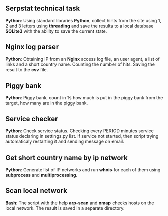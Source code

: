 ## Serpstat technical task

**Python**: Using standard libraries **Python**, collect hints from the site using 1, 2 and 3 letters using **threading** and save the results to a local database **SQLite3** with the ability to save the current state.

## Nginx log parser

**Python**: Obtaining IP from an **Nginx** access log file, an user agent, a list of links and a short country name. Counting the number of hits. Saving the result to the **csv** file.

## Piggy bank

**Python**: Piggy bank, count in **%** how much is put in the piggy bank from the target, how many are in the piggy bank.

## Service checker

**Python**: 
Check service status.
Checking every PERIOD minutes service status declaring in settings.py list.
If service not started, then script trying automaticaly restarting it
and sending message on email.

## Get short country name by ip network

**Python**: Generate list of IP networks and run **whois** for each of them using **subprocess** and **multiprocessing**.


## Scan local network

**Bash**: The script with the help **arp-scan** and **nmap** checks hosts on the local network. The result is saved in a separate directory.